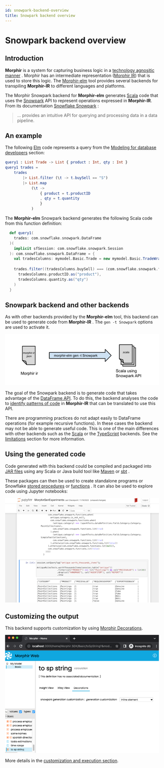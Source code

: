 ```yaml
---
id: snowpark-backend-overview
title: Snowpark backend overview
---
```


# Snowpark backend overview

## Introduction

**Morphir** is a system for capturing business logic in a [technology agnositic manner](https://morphir.finos.org/docs/intro/) . Morphir has an intermediate representation ([Morphir IR](https://morphir.finos.org/docs/morphir-ir)) that is used to store this logic. The [Morphir-elm](https://github.com/finos/morphir-elm) tool provides several backends for transpiling **Morphir-IR** to different languages and platforms.

The Morphir Snowpark backend for **Morphir-elm** generates [Scala](https://www.scala-lang.org/) code that uses the [Snowpark](https://docs.snowflake.com/en/developer-guide/snowpark/scala/index) API to represent operations expressed in **Morphir-IR**. From its documentation  [Snowflake Snowpark](https://docs.snowflake.com/en/developer-guide/snowpark/index) :

> ... provides an intuitive API for querying and processing data in a data pipeline.

## An example

The following [Elm](https://elm-lang.org/) code represents a query from the [Modeling for database developers](https://morphir.finos.org/docs/modeling-database-developers) section:

```elm
query1 : List Trade -> List { product : Int, qty : Int }
query1 trades =
    trades
        |> List.filter (\t -> t.buySell == "S")
        |> List.map
            (\t ->
                { product = t.productID
                , qty = t.quantity
                }
            )
```

The **Morphir-elm** Snowpark backend generates the following Scala code from this function definition:

```scala
  def query1(
    trades: com.snowflake.snowpark.DataFrame
  )(
    implicit sfSession: com.snowflake.snowpark.Session
  ): com.snowflake.snowpark.DataFrame = {
    val tradesColumns: mymodel.Basic.Trade = new mymodel.Basic.TradeWrapper(trades)
    
    trades.filter((tradesColumns.buySell) === (com.snowflake.snowpark.functions.lit("S"))).select(
      tradesColumns.productID.as("product"),
      tradesColumns.quantity.as("qty")
    )
  }  
```

## Snowpark backend and other backends

As with other backends provided by the **Morphir-elm** tool, this backend can be used to generate code from **Morphir-IR** . The `gen -t Snowpark` options are used to activate it.

![snowpark backend](snowpark-backend.svg)

The goal of the Snowpark backend is to generate code that takes advantage of the [DataFrame API](https://docs.snowflake.com/en/developer-guide/snowpark/scala/working-with-dataframes).  To do this, the backend analyses the code to [identify patterns of code](snowpark-backend-generation.md) in **Morphir-IR** that can be translated to use this API.  

There are programming practices do not adapt easily to DataFrame operations (for example recursive functions). In these cases the backend may not be able to generate useful code. This is one of the main differences with other backends such as the [Scala](https://morphir.finos.org/docs/scala-backend) or the [TypeScript](https://morphir.finos.org/docs/typescript-api) backends. See the [limitations](snowpark-backend-limitations.md) section for more information.



## Using the generated code

Code generated with this backend could be compiled and packaged into [JAR files](https://docs.oracle.com/javase/8/docs/technotes/guides/jar/jarGuide.html)  using any Scala or Java build tool like [Maven](https://docs.snowflake.com/en/developer-guide/snowpark/scala/setup-other-environments#using-the-snowpark-library-in-a-maven-project) or [sbt](https://docs.snowflake.com/en/developer-guide/snowpark/scala/quickstart-sbt#creating-a-new-scala-project-in-sbt) .  

These packages can then be used to create standalone programs or Snowflake [stored procedures](https://docs.snowflake.com/en/developer-guide/snowpark/scala/creating-sprocs) or [functions](https://docs.snowflake.com/en/developer-guide/snowpark/scala/creating-udfs) . It can also be used to explore code using Jupyter notebooks:

![jupyter notebook scala](sp_jupyter_nb.png)

## Customizing the output

This backend supports customization by using [Morphir Decorations](https://morphir.finos.org/docs/decorations-users-guide).

![inline decoration](sp_inline_decoration.png)

More details in the [customization and execution section](snowpark-backend-using-and-customize.md).